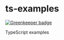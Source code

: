 # ts-examples

[![Greenkeeper badge](https://badges.greenkeeper.io/boiyaa/ts-examples.svg)](https://greenkeeper.io/)

TypeScript examples
